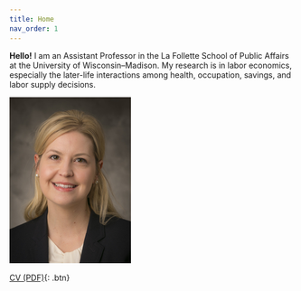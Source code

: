```yaml
---
title: Home
nav_order: 1
---
```


**Hello!**  I am an Assistant Professor in the La Follette School of Public Affairs at the University of Wisconsin–Madison. My research is in labor economics, especially the later-life interactions among health, occupation, savings, and labor supply decisions.  

![left](docs/3329994.png)

[CV (PDF)](docs/CV.pdf){: .btn}



```

```
